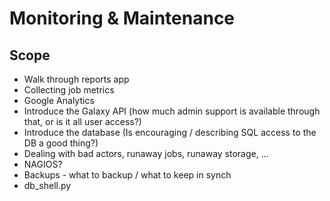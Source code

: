 # Monitoring & Maintenance

## Scope

- Walk through reports app
- Collecting job metrics
- Google Analytics
- Introduce the Galaxy API (how much admin support is available through that, or is it all user access?)
- Introduce the database (Is encouraging / describing SQL access to the DB a good thing?)
- Dealing with bad actors, runaway jobs, runaway storage, …
- NAGIOS?
- Backups - what to backup / what to keep in synch
- db_shell.py
